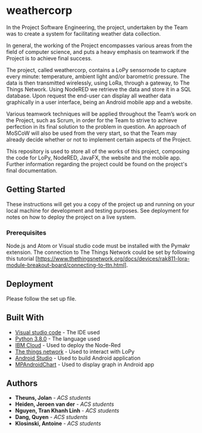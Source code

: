 ﻿# weathercorp

In the Project Software Engineering, the project, undertaken by the Team was to create a system for facilitating weather data collection. 

In general, the working of the Project encompasses various areas from the field of computer science, and puts a heavy emphasis on teamwork if the Project is to achieve final success.

The project, called weathercorp, contains a LoPy sensornode to capture every minute: temperature, ambient light and/or barometric pressure. The data is then transmitted wirelessly, using LoRa, through a gateway, to The Things Network. Using NodeRED we retrieve the data and store it in a SQL database. Upon request the end-user can display all weather data graphically in a user interface, being an Android mobile app and a website.

Various teamwork techniques will be applied throughout the Team’s work on the Project,
such as Scrum, in order for the Team to strive to achieve perfection in its final solution to
the problem in question. An approach of MoSCoW will also be used from the very start, so
that the Team may already decide whether or not to implement certain aspects of the
Project.

This repository is used to store all of the works of this project, composing the code for LoPy, NodeRED, JavaFX, the website and the mobile app. Further information regarding the project could be found on the project's final documentation.

## Getting Started

These instructions will get you a copy of the project up and running on your local machine for development and testing purposes. See deployment for notes on how to deploy the project on a live system.

### Prerequisites

Node.js and Atom or Visual studio code must be installed with the Pymakr extension. The connection to The Things Network could be set by following this tutorial [https://www.thethingsnetwork.org/docs/devices/rak811-lora-module-breakout-board/connecting-to-ttn.html].

## Deployment

Please follow the set up file.

## Built With

* [Visual studio code](https://code.visualstudio.com/) - The IDE used
* [Python 3.8.0](https://www.python.org/) - The language used
* [IBM Cloud](https://www.ibm.com/cloud) - Used to deploy the Node-Red
* [The things network](https://www.thethingsnetwork.org/) - Used to interact with LoPy
* [Android Studio](https://developer.android.com/studio/) - Used to build Android application
* [MPAndroidChart](https://github.com/PhilJay/MPAndroidChart) - Used to display graph in Android app

## Authors

* **Theuns, Jolan** - *ACS students*
* **Heiden, Jeroen van der** - *ACS students* 
* **Nguyen, Tran Khanh Linh** - *ACS students* 
* **Dang, Quyen** - *ACS students* 
* **Klosinski, Antoine** - *ACS students* 
